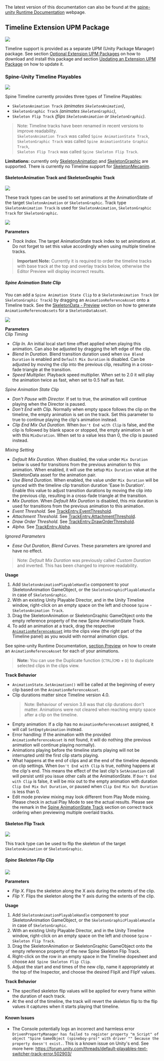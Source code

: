 The latest version of this documentation can also be found at the [spine-unity Runtime Documentation](http://esotericsoftware.com/spine-unity#Timeline-Extension-UPM-Package) webpage.

## Timeline Extension UPM Package

![](timeline.png)

Timeline support is provided as a separate UPM (Unity Package Manager) package. See section [Optional Extension UPM Packages](#Optional-Extension-UPM-Packages) on how to download and install this package and section [Updating an Extension UPM Package](#Updating-an-Extension-UPM-Package) on how to update it.

### Spine-Unity Timeline Playables

![](add-menu.png)

Spine Timeline currently provides three types of Timeline Playables:  
- `SkeletonAnimation Track` *(animates `SkeletonAnimation`)*,
- `SkeletonGraphic Track` *(animates `SkeletonGraphic`)*,
- `Skeleton Flip Track` *(flips `SkeletonAnimation` or `SkeletonGraphic`)*.

> Note: Timeline tracks have been renamed in recent versions to improve readability.  
`SkeletonAnimation Track` was called `Spine AnimationState Track`,  
`SkeletonGraphic Track` was called `Spine AnimationState Graphic Track`,  
`Skeleton Flip Track` was called `Spine Skeleton Flip Track`.

**Limitations:** currently only [SkeletonAnimation](#SkeletonAnimation-Component) and [SkeletonGraphic](#SkeletonGraphic-Component) are supported. There is currently no Timeline support for [SkeletonMecanim](#SkeletonMecanim-Component).

#### SkeletonAnimation Track and SkeletonGraphic Track

![](animationstate-track.png)  

These track types can be used to set animations at the AnimationState of the target `SkeletonAnimation` or `SkeletonGraphic`. Track type `SkeletonAnimation Track` is used for `SkeletonAnimation`, `SkeletonGraphic Track` for `SkeletonGraphic`.

![](animationstate-track-inspector.png)  

**Parameters**
- *Track Index.* The target AnimationState track index to set animations at. Do not forget to set this value accordingly when using multiple timeline tracks.
> **Important Note:** Currently it is required to order the timeline tracks with base track at the top and overlay tracks below, otherwise the Editor Preview will display incorrect results.

##### Spine Animation State Clip

You can add a `Spine Animation State Clip` to a `SkeletonAnimation Track` (or `SkeletonGraphic Track`) by dragging an `AnimationReferenceAsset` onto a Timeline track. See the [SkeletonData - Preview](#Preview) section on how to generate `AnimationReferenceAssets` for a `SkeletonDataAsset`.

![](animationstate-clip-inspector.png)  

**Parameters**  
*Clip Timing*
- *Clip In.* An initial local start time offset applied when playing this animation. Can also be adjusted by dragging the left edge of the clip.
- *Blend In Duration.* Blend transition duration used when `Use Blend Duration` is enabled and `Default Mix Duration` is disabled. Can be adjusted by  moving the clip into the previous clip, resulting in a cross-fade triangle at the transition.
- *Speed Multiplier.* Playback speed multiplier. When set to 2.0 it will play the animation twice as fast, when set to 0.5 half as fast.

*Spine Animation State Clip*
- *Don't Pause with Director.* If set to true, the animation will continue playing when the Director is paused.
- *Don't End with Clip.* Normally when empty space follows the clip on the timeline, the empty animation is set on the track. Set this parameter to true to continue playing the clip's animation instead.
- *Clip End Mix Out Duration.* When `Don't End with Clip` is false, and the clip is followed by blank space or stopped, the empty animation is set with this `MixDuration`. When set to a value less than 0, the clip is paused instead.

*Mixing Setting*
- *Default Mix Duration.* When disabled, the value under `Mix Duration` below is used for transitions from the previous animation to this animation. When enabled, it will use the setup `Mix Duration` value at the SkeletonData asset for the animation pair.
- *Use Blend Duration.* When enabled, the value under `Mix Duration` will be synced with the timeline clip transition duration 'Ease In Duration'. Enable this value to adjust transition durations by moving the clip into the previous clip, resulting in a cross-fade triangle at the transition.
- *Mix Duration.* When *Default Mix Duration* is disabled, this mix duration is used for transitions from the previous animation to this animation.
- *Event Threshold.* See [TrackEntry.EventThreshold](http://esotericsoftware.com/spine-api-reference#TrackEntry-eventThreshold).
- *Attachment Threshold.* See [TrackEntry.AttachmentThreshold](http://esotericsoftware.com/spine-api-reference#TrackEntry-attachmentThreshold).
- *Draw Order Threshold.* See [TrackEntry.DrawOrderThreshold](http://esotericsoftware.com/spine-api-reference#TrackEntry-drawOrderThreshold).
- *Alpha.* See [TrackEntry.Alpha](http://esotericsoftware.com/spine-api-reference#TrackEntry-alpha).

*Ignored Parameters*
- *Ease Out Duration, Blend Curves*. These parameters are ignored and have no effect.

> Note: *Default Mix Duration* was previously called *Custom Duration* and inverted. This has been changed to improve readability.

**Usage**
1. Add `SkeletonAnimationPlayableHandle` component to your SkeletonAnimation GameObject, or the `SkeletonGraphicPlayableHandle` in case of `SkeletonGraphic`.
2. With an existing Unity Playable Director, and in the Unity Timeline window, right-click on an empty space on the left and choose `Spine` - `SkeletonAnimation Track`.
3. Drag the SkeletonAnimation or SkeletonGraphic GameObject onto the empty reference property of the new Spine AnimationState Track.
4. To add an animation at a track, drag the respective [`AnimationReferenceAsset`](#Preview) into the clips view (the right part of the Timeline panel) as you would with normal animation clips.

See spine-unity Runtime Documentation, [section Preview](#Preview) on how to create an `AnimationReferenceAsset` for each of your animations.

> **Note:** You can use the Duplicate function (`CTRL`/`CMD` + `D`) to duplicate selected clips in the clips view.

**Track Behavior**
- `AnimationState.SetAnimation()` will be called at the beginning of every clip based on the `AnimationReferenceAsset`.
- Clip durations matter since Timeline version 4.0.
	> Note: Behaviour of version 3.8 was that clip durations don't matter. Animations were not cleared when reaching empty space after a clip on the timeline.
- Empty animation: If a clip has no `AnimationReferenceAsset` assigned, it will call `SetEmptyAnimation` instead.
- Error handling: If the animation with the provided `AnimationReferenceAsset` is not found, it will do nothing (the previous animation will continue playing normally).
- Animations playing before the timeline starts playing will not be interrupted until the first clip starts playing.
- What happens at the end of clips and at the end of the timeline depends on clip settings. When `Don't End with Clip` is true, nothing happens at the clip's end. This means the effect of the last clip's `SetAnimation` call will persist until you issue other calls at the AnimationState. If `Don't End with Clip` is false, it will be mix out to the empty animation with duration `Clip End Mix Out Duration`, or paused when `Clip End Mix Out Duration` is less than 0.
- Edit mode preview mixing may look different from Play Mode mixing. Please check in actual Play Mode to see the actual results. Please see the remark in the  [Spine AnimationState Track](#Spine-AnimationState-Track) section on correct track ordering when previewing multiple overlaid tracks.

#### Skeleton Flip Track

![](skeleton-flip-track.png)  

This track type can be used to flip the skeleton of the target `SkeletonAnimation` or `SkeletonGraphic`.

##### Spine Skeleton Flip Clip

![](skeleton-flip-clip-inspector.png)  

**Parameters**
- *Flip X.* Flips the skeleton along the X axis during the extents of the clip.
- *Flip Y.* Flips the skeleton along the Y axis during the extents of the clip.

**Usage**
1. Add `SkeletonAnimationPlayableHandle` component to your SkeletonAnimation GameObject, or the `SkeletonGraphicPlayableHandle` in case of `SkeletonGraphic`.
2. With an existing Unity Playable Director, and in the Unity Timeline window, right-click on an empty space on the left and choose `Spine` - `Skeleton Flip Track`.
3. Drag the SkeletonAnimation or SkeletonGraphic GameObject onto the empty reference property of the new Spine Skeleton Flip Track.
4. Right-click on the row in an empty space in the Timeline dopesheet and choose `Add Spine Skeleton Flip Clip`.
5. Adjust the start and end times of the new clip, name it appropriately at the top of the Inspector, and choose the desired FlipX and FlipY values.

**Track Behavior**
- The specified skeleton flip values will be applied for every frame within the duration of each track.
- At the end of the timeline, the track will revert the skeleton flip to the flip values it captures when it starts playing that timeline. 

#### Known Issues
- The Console potentially logs an incorrect and harmless error `DrivenPropertyManager has failed to register property "m_Script" of object "Spine GameObject (spineboy-pro)" with driver "" because the property doesn't exist.`. This is a known issue on Unity's end. See more here: https://forum.unity.com/threads/default-playables-text-switcher-track-error.502903/
